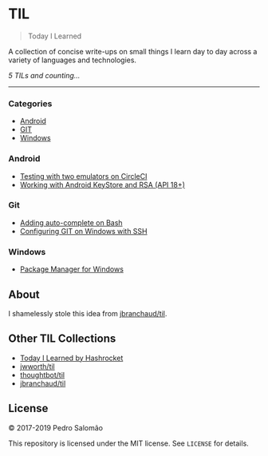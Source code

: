 # TIL

> Today I Learned

A collection of concise write-ups on small things I learn day to day across a
variety of languages and technologies.

_5 TILs and counting..._

---

### Categories

* [Android](android)
* [GIT](git)
* [Windows](windows)

### Android

- [Testing with two emulators on CircleCI](android/circle-ci-two-emulators.md)
- [Working with Android KeyStore and RSA (API 18+)](android/rsa-key-store.md)

### Git

- [Adding auto-complete on Bash](git/bash-auto-complete.md)
- [Configuring GIT on Windows with SSH](git/git-windows-ssh.md)

### Windows

- [Package Manager for Windows](windows/package-manager.md)

## About

I shamelessly stole this idea from
[jbranchaud/til](https://github.com/jbranchaud/til).

## Other TIL Collections

* [Today I Learned by Hashrocket](https://til.hashrocket.com)
* [jwworth/til](https://github.com/jwworth/til)
* [thoughtbot/til](https://github.com/thoughtbot/til)
* [jbranchaud/til](https://github.com/jbranchaud/til)

## License

&copy; 2017-2019 Pedro Salomão

This repository is licensed under the MIT license. See `LICENSE` for
details.
